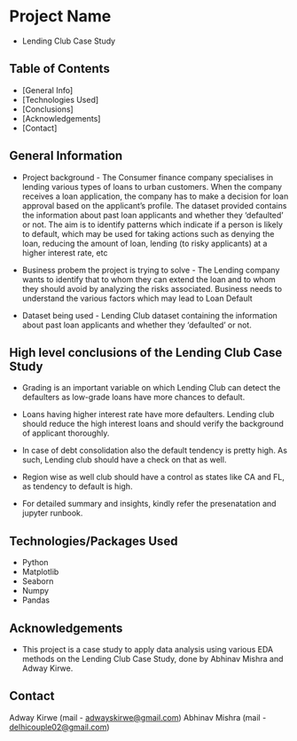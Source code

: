 # Project Name
- Lending Club Case Study 


## Table of Contents
* [General Info]
* [Technologies Used]
* [Conclusions]
* [Acknowledgements]
* [Contact]

<!-- You can include any other section that is pertinent to your problem -->

## General Information
- Project background - The Consumer finance company  specialises in lending various types of loans to urban customers. When the company receives a loan application, the company has to make a decision for loan approval based on the applicant’s profile. The dataset provided contains the information about past loan applicants and whether they ‘defaulted’ or not. The aim is to identify patterns which indicate if a person is likely to default, which may be used for taking actions such as denying the loan, reducing the amount of loan, lending (to risky applicants) at a higher interest rate, etc

- Business probem the project is trying to solve - The Lending company wants to identify that to whom they can extend the loan and to whom they should avoid by analyzing the risks associated. Business needs to understand the various factors which may lead to Loan Default

- Dataset being used - Lending Club dataset containing the information about past loan applicants and whether they ‘defaulted’ or not.



## High level conclusions of the Lending Club Case Study
- Grading is an important variable on which Lending Club can detect the defaulters as low-grade loans have more chances to default.

- Loans having higher interest rate have more defaulters. Lending club should reduce the high interest loans and should verify the
background of applicant thoroughly.

- In case of debt consolidation also the default tendency is pretty high. As such, Lending club should have a check on that as well.

- Region wise as well club should have a control as states like CA and FL, as tendency to default is high.

- For detailed summary and insights, kindly refer the presenatation and jupyter runbook.



## Technologies/Packages Used
- Python
- Matplotlib 
- Seaborn
- Numpy
- Pandas

<!-- As the libraries versions keep on changing, it is recommended to mention the version of library used in this project -->

## Acknowledgements

- This project is a case study to apply data analysis using various EDA methods on the Lending Club Case Study, done by Abhinav Mishra and Adway Kirwe.


## Contact
Adway Kirwe (mail - adwayskirwe@gmail.com)
Abhinav Mishra (mail - delhicouple02@gmail.com)


